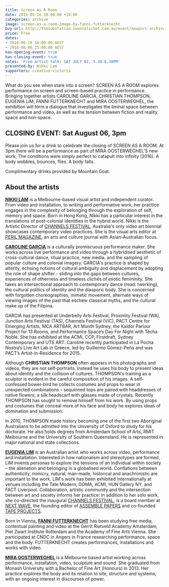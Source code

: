 ```yaml
---
title: Screen As A Room
date: 2016-05-16 10:00:00 +10:00
categories: archive
image: screen-as-a-room-image-by-fanni-futterknecht
buy-url: http://thesubstation.iwannaticket.com.au/event/newport-archives-open-house-melbourne-MTEwODI
price: Free
dates:
- 2016-06-16 18:00:00 AEST
- 2016-08-06 15:00:00 AEST
has-opening-event: true
has-closing-event: true
notes: 'Free artist talk: SAT JULY 02, 5.30-6.30PM'
presented-by: Nikki Lam
supporters: creative-victoria
---
```


What do you see when stare into a screen? SCREEN AS A ROOM explores performance on screen and screen-based practice in performance. Bringing together artists CAROLINE GARCIA, CHRISTIAN THOMPSON, EUGENIA LIM, FANNI FUTTERKNECHT and MIRA OOSTERWEGHEL, the exhibition will form a dialogue that investigates the liminal space between performance and video, as well as the tension between fiction and reality, space and non-space.

## CLOSING EVENT: Sat August 06, 3pm

Please join us for a drink to celebrate the closing of SCREEN AS A ROOM. At 3pm there will be a performance as part of MIRA OOSTERWEGHEL'S new work, The conditions were simply perfect to catapult into infinity (2016). A body wobbles, bounces, flies. A body falls.

Complimentary drinks provided by Mountain Goat.

## About the artists

[**NIKKI LAM**](http://nikkilam.info) is a Melbourne-based visual artist and independent curator. From video and installation, to writing and performative work, her practice engages in the complexity of belonging through the exploration of self, memory and space. Born in Hong Kong, Nikki has a particular interest in the translations of post-colonial identities in the hybrid world. Nikki is the Artistic Director of [CHANNELS FESTIVAL](http://channelsfestival.net.au), Australia's only video art biennial showcases contemporary video practices. She is the visual arts editor at [PERIL MAGAZINE](http://peril.com.au), an arts and culture journal with Asian-Australian focus.

[**CAROLINE GARCIA**](http://carolinegarcia.com.au) is a culturally promiscuous performance maker. She works across live performance and video through a hybridised aesthetic of cross-cultural dance, ritual practice, new media, and the sampling of popular culture and colonial imagery. GARCIA's practice is shaped by alterity, echoing notions of cultural ambiguity and displacement by adopting the role of shape shifter - sliding into the gaps between cultures, experiences of otherness and timeless clichés of exotic femininity. She takes an intersectional approach to contemporary dance (read: twerking), the cultural politics of identity and the diasporic body. She is concerned with forgotten choreographies, mimetic movement, alternate ways of viewing images of the past that eschew classical myths, and the cultural make up of the Filipina.

GARCIA has presented at Underbelly Arts Festival, Proximity Festival (WA), Junction Arts Festival (TAS), Channels Festival (VIC), PACT Centre for Emerging Artists, MCA ARTBAR, Art Month Sydney, the Kaldor Parlour Project for 13 Rooms, and Performance Space’s Day For Night with Técha Noble. She has exhibited at the ACMI, CCP, Firstdraft, Sydney Contemporary and UTS ART. Caroline recently participated in La Pocha Nostra’s Live Art Lab in Greece, led by Guillermo Gómez-Peña and was PACT’s Artist-in-Residence for 2015.

Although **CHRISTIAN THOMPSON** often appears in his photographs and videos, they are not self-portraits. Instead he uses his body to present ideas about identity and the collision of cultures. THOMPSON's training as a sculptor is evident in the careful composition of his images. A self-confessed bower-bird he collects costumes and props to wear in unexpected combinations – sequinned tops are paired with headdresses of native flowers; a silk headscarf with glasses made of crystals. Recently THOMPSON has sought to remove himself from his work. By using props and costumes that conceal more of his face and body he explores ideas of domination and submission.

In 2010, THOMPSON made history becoming one of the first two Aboriginal Australians to be admitted into the University of Oxford to study for his doctorate. He also holds degrees from Amsterdam School of Arts, RMIT Melbourne and the University of Southern Queensland. He is represented in major national and state collections.

[**EUGENIA LIM**](http://www.eugenialim.com/) is an Australian artist who works across video, performance and installation. Interested in how nationalism and stereotypes are formed, LIM invents personas to explore the tensions of an individual within society – the alienation and belonging in a globalised world. Conflations between authenticity, mimicry, natural, man-made, historical and anachronistic are important to the work. LIM's work has been exhibited internationally at venues including the Tate Modern, GOMA, ACMI, HUN Gallery NY, and FACT Liverpool. Collaboration, artistic community and the intersection between art and society informs her practice: in addition to her solo work, she co-directed the inaugural [CHANNELS FESTIVAL](http://channelsfestival.net.au), is a board member at [NEXT WAVE](http://nextwave.org.au/)<u>,</u> the founding editor of [ASSEMBLE PAPERS](http://assemblepapers.com.au/) and co-founded [TAPE PROJECTS](http://tapeprojects.org/).

Born in Vienna, [**FANNI FUTTERKNECHT**](http://www.fannifutterknecht.com) has been studying free media, contextual painting and video at the Gerrit Rietveld Academy Amsterdam, Piet Zwart Institute Rotterdam and the Academy of Fine Arts Vienna. She participated at CNDC in Angers in France researching performance, space and the body. FUTTERKNECHT creates performances, installations and works with video.

[**MIRA OOSTERWEGHEL**](http://miraoosterweghel.com/) is a Melbourne based artist working across performance, installation, video, sculpture and sound. She graduated from Monash University with a Bachelor of Fine Art (Honours) in 2013. Her practice explores the body and its relation to site, structure and systems, with an ongoing interest in discourses of power.
